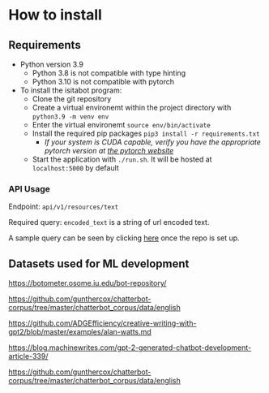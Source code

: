 
# How to install

## Requirements

- Python version 3.9
  - Python 3.8 is not compatible with type hinting
  - Python 3.10 is not compatible with pytorch
- To install the isitabot program:
  - Clone the git repository
  - Create a virtual environemt within the project directory with `python3.9 -m venv env`
  - Enter the virtual environemt `source env/bin/activate`
  - Install the required pip packages `pip3 install -r requirements.txt`
    - _If your system is CUDA capable, verify you have the appropriate pytorch version at [the pytorch website](https://pytorch.org/get-started/locally/)_
  - Start the application with `./run.sh`. It will be hosted at `localhost:5000` by default

### API Usage

Endpoint: `api/v1/resources/text`

Required query: `encoded_text` is a string of url encoded text.

A sample query can be seen by clicking [here](http://localhost:5000/api/v1/resources/text?encoded_text=No%20less%20significant%20than%20Putin%E2%80%99s%20strategic%20error%20have%20been%20the%20Russian%20army%E2%80%99s%20tactical%20blunders.) once the repo is set up.

## Datasets used for ML development

<https://botometer.osome.iu.edu/bot-repository/>

<https://github.com/gunthercox/chatterbot-corpus/tree/master/chatterbot_corpus/data/english>

<https://github.com/ADGEfficiency/creative-writing-with-gpt2/blob/master/examples/alan-watts.md>

<https://blog.machinewrites.com/gpt-2-generated-chatbot-development-article-339/>

<https://github.com/gunthercox/chatterbot-corpus/tree/master/chatterbot_corpus/data/english>
